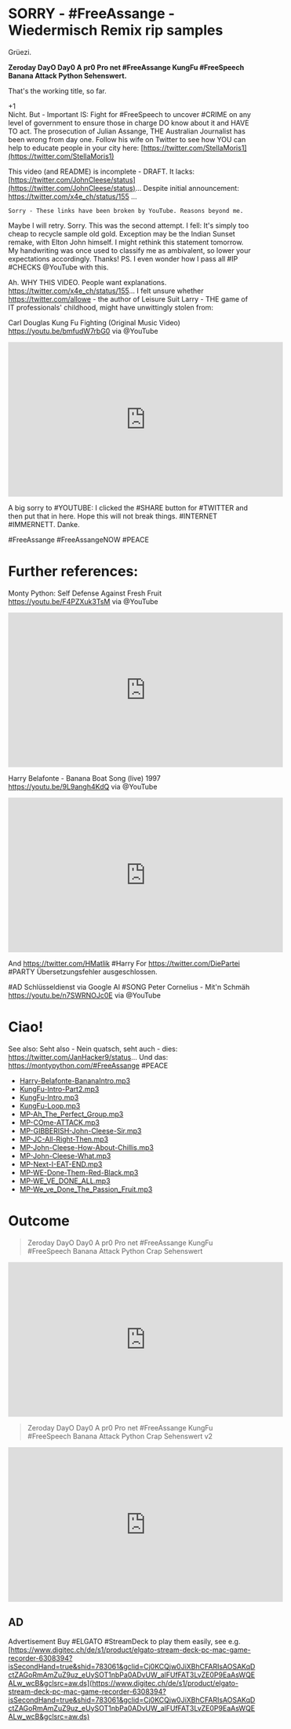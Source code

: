 # SORRY - #FreeAssange - Wiedermisch Remix rip samples

Grüezi.

**Zeroday DayO Day0 A pr0 Pro net #FreeAssange KungFu #FreeSpeech Banana Attack Python Sehenswert.**

That's the working title, so far.

+1  
Nicht. 
But - Important IS: Fight for #FreeSpeech to uncover #CRIME on any level of government to ensure those in charge DO know about it and HAVE TO act. The prosecution of Julian Assange, THE Australian Journalist has been wrong from day one. Follow his wife on Twitter to see how YOU can help to educate people in your city here: [https://twitter.com/StellaMoris1](https://twitter.com/StellaMoris1)

This video (and README) is incomplete - DRAFT.
It lacks:
[https://twitter.com/JohnCleese/status](https://twitter.com/JohnCleese/status)...
Despite initial announcement:
https://twitter.com/x4e_ch/status/155 ...


`Sorry - These links have been broken by YouTube. Reasons beyond me.`


Maybe I will retry. Sorry.
This was the second attempt.
I fell: It's simply too cheap to recycle sample old gold.
Exception may be the Indian Sunset remake, with Elton John himself.
I might rethink this statement tomorrow.
My handwriting was once used to classify me as ambivalent, so lower your expectations accordingly. Thanks!
PS. I even wonder how I pass all #IP #CHECKS @YouTube with this.

Ah. WHY THIS VIDEO. People want explanations.
https://twitter.com/x4e_ch/status/155...
I felt unsure whether https://twitter.com/allowe - the author of Leisure Suit Larry - THE game of IT professionals' childhood, might have unwittingly stolen from:

Carl Douglas  Kung Fu Fighting  (Original Music Video) https://youtu.be/bmfudW7rbG0 via @YouTube 
<iframe width="560" height="315" src="https://www.youtube.com/embed/bmfudW7rbG0" title="YouTube video player" frameborder="0" allow="accelerometer; autoplay; clipboard-write; encrypted-media; gyroscope; picture-in-picture" allowfullscreen></iframe>

A big sorry to #YOUTUBE: I clicked the #SHARE button for #TWITTER and then put that in here. Hope this will not break things. #INTERNET #IMMERNETT. Danke.

#FreeAssange #FreeAssangeNOW #PEACE 

# Further references:

Monty Python: Self Defense Against Fresh Fruit https://youtu.be/F4PZXuk3TsM via @YouTube 
<iframe width="560" height="315" src="https://www.youtube.com/embed/F4PZXuk3TsM" title="YouTube video player" frameborder="0" allow="accelerometer; autoplay; clipboard-write; encrypted-media; gyroscope; picture-in-picture" allowfullscreen></iframe>

Harry Belafonte - Banana Boat Song (live) 1997 https://youtu.be/9L9angh4KdQ via @YouTube 
<iframe width="560" height="315" src="https://www.youtube.com/embed/9L9angh4KdQ" title="YouTube video player" frameborder="0" allow="accelerometer; autoplay; clipboard-write; encrypted-media; gyroscope; picture-in-picture" allowfullscreen></iframe>

And https://twitter.com/HMatlik #Harry 
For https://twitter.com/DiePartei #PARTY 
Übersetzungsfehler ausgeschlossen.

#AD Schlüsseldienst via Google AI #SONG 
Peter Cornelius - Mit'n Schmäh https://youtu.be/n7SWRNOJc0E via @YouTube 

# Ciao!

See also:
Seht also - Nein quatsch, seht auch - dies:
https://twitter.com/JanHacker9/status...
Und das:
https://montypython.com/#FreeAssange 
#PEACE

 - [Harry-Belafonte-BananaIntro.mp3](./Harry-Belafonte-BananaIntro.mp3)
 - [KungFu-Intro-Part2.mp3](./KungFu-Intro-Part2.mp3)
 - [KungFu-Intro.mp3](./KungFu-Intro.mp3)
 - [KungFu-Loop.mp3](./KungFu-Loop.mp3)
 - [MP-Ah_The_Perfect_Group.mp3](./MP-Ah_The_Perfect_Group.mp3)
 - [MP-COme-ATTACK.mp3](./MP-COme-ATTACK.mp3)
 - [MP-GIBBERISH-John-Cleese-Sir.mp3](./MP-GIBBERISH-John-Cleese-Sir.mp3)
 - [MP-JC-All-Right-Then.mp3](./MP-JC-All-Right-Then.mp3)
 - [MP-John-Cleese-How-About-Chillis.mp3](./MP-John-Cleese-How-About-Chillis.mp3)
 - [MP-John-Cleese-What.mp3](./MP-John-Cleese-What.mp3)
 - [MP-Next-I-EAT-END.mp3](./MP-Next-I-EAT-END.mp3)
 - [MP-WE-Done-Them-Red-Black.mp3](./MP-WE-Done-Them-Red-Black.mp3)
 - [MP-WE_VE_DONE_ALL.mp3](./MP-WE_VE_DONE_ALL.mp3)
 - [MP-We_ve_Done_The_Passion_Fruit.mp3](./MP-We_ve_Done_The_Passion_Fruit.mp3)

# Outcome

> Zeroday DayO Day0 A pr0 Pro net #FreeAssange KungFu #FreeSpeech Banana Attack Python Crap Sehenswert

<iframe width="560" height="315" src="https://www.youtube.com/embed/ZhRtGDO025c" title="YouTube video player" frameborder="0" allow="accelerometer; autoplay; clipboard-write; encrypted-media; gyroscope; picture-in-picture" allowfullscreen></iframe>

> Zeroday DayO Day0 A pr0 Pro net #FreeAssange KungFu #FreeSpeech Banana Attack Python Crap Sehenswert v2

<iframe width="560" height="315" src="https://www.youtube.com/embed/9sW5ww9u_KI" title="YouTube video player" frameborder="0" allow="accelerometer; autoplay; clipboard-write; encrypted-media; gyroscope; picture-in-picture" allowfullscreen></iframe>

## AD

Advertisement Buy #ELGATO #StreamDeck to play them easily, see e.g.
 [https://www.digitec.ch/de/s1/product/elgato-stream-deck-pc-mac-game-recorder-6308394?isSecondHand=true&shid=783061&gclid=Cj0KCQjw0JiXBhCFARIsAOSAKqDctZAGoRmAmZuZ9uz_eUySOT1nbPa0ADvUW_alFUfFAT3LvZE0P9EaAsWQEALw_wcB&gclsrc=aw.ds](https://www.digitec.ch/de/s1/product/elgato-stream-deck-pc-mac-game-recorder-6308394?isSecondHand=true&shid=783061&gclid=Cj0KCQjw0JiXBhCFARIsAOSAKqDctZAGoRmAmZuZ9uz_eUySOT1nbPa0ADvUW_alFUfFAT3LvZE0P9EaAsWQEALw_wcB&gclsrc=aw.ds)

